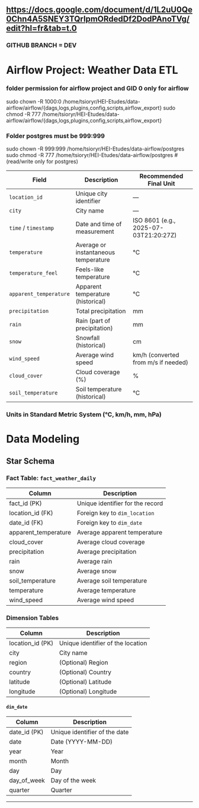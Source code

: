 ## https://docs.google.com/document/d/1L2uU0Qe0Chn4A5SNEY3TQrlpmORdedDf2DodPAnoTVg/edit?hl=fr&tab=t.0

### GITHUB BRANCH = DEV
# Airflow Project: Weather Data ETL
###  folder permission for airflow project and GID 0 only for airflow

sudo chown -R 1000:0 /home/tsioryr/HEI-Etudes/data-airflow/airflow/{dags,logs,plugins,config,scripts,airflow_export}
sudo chmod -R 777 /home/tsioryr/HEI-Etudes/data-airflow/airflow/{dags,logs,plugins,config,scripts,airflow_export}

### Folder postgres must be 999:999 
sudo chown -R 999:999 /home/tsioryr/HEI-Etudes/data-airflow/postgres
sudo chmod -R 777 /home/tsioryr/HEI-Etudes/data-airflow/postgres  # 
 (read/write only for postgres)

| Field               | Description                               | Recommended Final Unit                |
|---------------------|-------------------------------------------|-------------------------------------|
| `location_id`       | Unique city identifier                     | —                                   |
| `city`              | City name                                | —                                   |
| `time` / `timestamp` | Date and time of measurement              | ISO 8601 (e.g., 2025-07-03T21:20:27Z) |
| `temperature`       | Average or instantaneous temperature      | °C                                  |
| `temperature_feel`  | Feels-like temperature                     | °C                                  |
| `apparent_temperature` | Apparent temperature (historical)          | °C                                  |
| `precipitation`     | Total precipitation                        | mm                                  |
| `rain`              | Rain (part of precipitation)               | mm                                  |
| `snow`              | Snowfall (historical)                      | cm                                  |
| `wind_speed`        | Average wind speed                         | km/h (converted from m/s if needed)|
| `cloud_cover` | Cloud coverage (%)                       | %                                   |
| `soil_temperature`  | Soil temperature (historical)              | °C                                  |


### Units in Standard Metric System (°C, km/h, mm, hPa)

# Data Modeling

## Star Schema

### Fact Table: `fact_weather_daily`

| Column               | Description                        |
|----------------------|----------------------------------|
| fact_id (PK)         | Unique identifier for the record |
| location_id (FK)     | Foreign key to `dim_location`    |
| date_id (FK)         | Foreign key to `dim_date`        |
| apparent_temperature | Average apparent temperature     |
| cloud_cover          | Average cloud coverage           |
| precipitation        | Average precipitation            |
| rain                 | Average rain                    |
| snow                 | Average snow                    |
| soil_temperature     | Average soil temperature         |
| temperature          | Average temperature              |
| wind_speed           | Average wind speed               |

### Dimension Tables

 

| Column         | Description                    |
|----------------|-------------------------------|
| location_id (PK)| Unique identifier of the location |
| city           | City name                     |
| region         | (Optional) Region             |
| country        | (Optional) Country            |
| latitude       | (Optional) Latitude           |
| longitude      | (Optional) Longitude          |

#### `dim_date`

| Column       | Description                   |
|--------------|-------------------------------|
| date_id (PK) | Unique identifier of the date  |
| date         | Date (YYYY-MM-DD)             |
| year         | Year                         |
| month        | Month                        |
| day          | Day                          |
| day_of_week  | Day of the week              |
| quarter      | Quarter                      |

---

